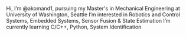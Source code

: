 Hi, I’m @akomand1, pursuing my Master's in Mechanical Engineering at University of Washington, Seattle
I’m interested in Robotics and Control Systems, Embedded Systems, Sensor Fusion & State Estimation
I’m currently learning C/C++, Python, System Identification

<!---
akomand1/akomand1 is a ✨ special ✨ repository because its `README.md` (this file) appears on your GitHub profile.
You can click the Preview link to take a look at your changes.
--->
